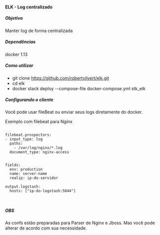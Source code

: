 #### ELK - Log centralizado


##### Objetivo

Manter log de forma centralizada



##### Dependências

docker 1.13


##### Como utilizar

* git clone https://github.com/robertvilvert/elk.git
* cd elk
* docker stack deploy  --compose-file docker-compose.yml stk_elk




##### Configurando o cliente

Você pode usar fileBeat ou enviar seus logs diretamente do docker.


Exemplo com filebeat para Nginx

```

filebeat.prospectors:
- input_type: log
  paths:
    - /var/log/nginx/*.log
  document_type: nginx-access


fields:
  env: production
  name: server-name
  realip: ip-do-servidor

output.logstash:
  hosts: ["ip-do-logstash:5044"]



```


##### OBS
As confs estão preparadas para Parser de Nginx e Jboss. Mas você pode alterar de acordo com sua necessidade.
